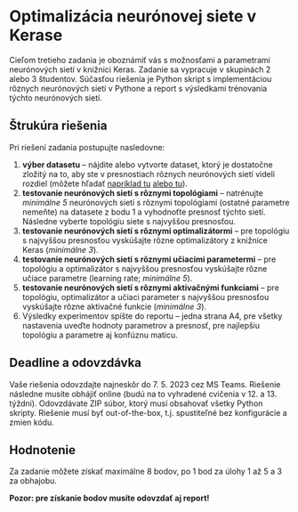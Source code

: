 # Optimalizácia neurónovej siete v Kerase

Cieľom tretieho zadania je oboznámiť vás s možnosťami a parametrami neurónových sietí v knižnici Keras. Zadanie sa vypracuje v skupinách 2 alebo 3 študentov. Súčasťou riešenia je Python skript s implementáciou rôznych neurónových sietí v Pythone a report s výsledkami trénovania týchto neurónových sietí.

## Štrukúra riešenia
Pri riešení zadania postupujte nasledovne:

1. **výber datasetu** – nájdite alebo vytvorte dataset, ktorý je dostatočne zložitý na to, aby ste v presnostiach rôznych neurónových sietí videli rozdiel (môžete hľadať [napríklad tu](https://archive.ics.uci.edu/ml/datasets.php) [alebo tu](https://www.kaggle.com/datasets)).
2. **testovanie neurónových sietí s rôznymi topológiami** – natrénujte *minimálne 5* neurónových sietí s rôznymi topológiami (ostatné parametre nemeňte) na datasete z bodu 1 a vyhodnoťte presnosť týchto sietí. Následne vyberte topológiu siete s najvyššou presnosťou.
3. **testovanie neurónových sietí s rôznymi optimalizátormi** – pre topológiu s najvyššou presnosťou vyskúšajte rôzne optimalizátory z knižnice Keras (*minimálne 3*).
4. **testovanie neurónových sietí s rôznymi učiacimi parametermi** – pre topológiu a optimalizátor s najvyššou presnosťou vyskúšajte rôzne učiace parametre (learning rate; *minimálne 5*).
5. **testovanie neurónových sietí s rôznymi aktivačnými funkciami** – pre topológiu, optimalizátor a učiaci parameter s najvyššou presnosťou vyskúšajte rôzne aktivačné funkcie (*minimálne 3*).
6. Výsledky experimentov spíšte do reportu – jedna strana A4, pre všetky nastavenia uveďte hodnoty parametrov a presnosť, pre najlepšiu topológiu a parametre aj konfúznu maticu.

## Deadline a odovzdávka
Vaše riešenia odovzdajte najneskôr do 7. 5. 2023 cez MS Teams. Riešenie následne musíte obhájiť online (budú na to vyhradené cvičenia v 12. a 13. týždni). Odovzdávate ZIP súbor, ktorý musí obsahovať všetky Python skripty. Riešenie musí byť out-of-the-box, t.j. spustiteľné bez konfigurácie a zmien kódu.

## Hodnotenie
Za zadanie môžete získať maximálne 8 bodov, po 1 bod za úlohy 1 až 5 a 3 za obhajobu.

**Pozor: pre získanie bodov musíte odovzdať aj report!**
